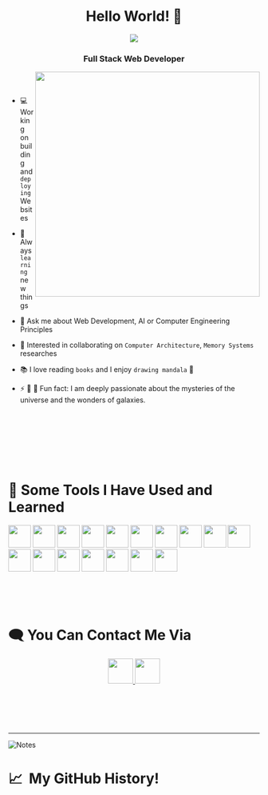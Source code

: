 <h1 align="center">Hello World! 👋</h1>
<p align="center"> <img src="https://readme-typing-svg.demolab.com/?font=Fira+Code&weight=500&pause=2000&color=4169E1 &width=935&lines=I'am+Hidayah+Al-Jadaan+, <CpE/>+fresh+graduate+from+JUST+University."> </p>
<h3 align="center">Full Stack Web Developer</h3> 


<img align="right" src="https://user-images.githubusercontent.com/74038190/219923809-b86dc415-a0c2-4a38-bc88-ad6cf06395a8.gif" width=450px hight=300px/>

<br />
<br />
   
* 💻 Working on building and `deploying` Websites
  
* 🔎 Always `learning` new things
  
*  💬 Ask me about Web Development, AI or Computer Engineering Principles
  
* 🤝 Interested in collaborating on `Computer Architecture`, `Memory Systems` researches
  
* 📚 I love reading `books` and I enjoy `drawing mandala` 🎨
  
* ⚡ 🔭 🌠 Fun fact: I am deeply passionate about the mysteries of the universe and the wonders of galaxies.

<br />
<br />
<br />
<br />
<br />
<br />

<h1>🚀&nbsp;Some Tools I Have Used and Learned</h1>
<p align="left">

<img src="https://user-images.githubusercontent.com/74038190/238200426-29fd6286-4e7b-4d6c-818f-c4765d5e39a9.gif"  width="45" height="45"/>
<img src="https://user-images.githubusercontent.com/74038190/238200428-67f477ed-6624-42da-99f0-1a7b1a16eecb.gif"  width="45" height="45"/>
<img src="https://user-images.githubusercontent.com/74038190/212257454-16e3712e-945a-4ca2-b238-408ad0bf87e6.gif"  width="45" height="45"/>
<img src="https://user-images.githubusercontent.com/74038190/212257467-871d32b7-e401-42e8-a166-fcfd7baa4c6b.gif"  width="45" height="45"/>
<img src="https://logowik.com/content/uploads/images/tailwind-css3232.logowik.com.webp" width="45" height="45"/>
<img src="https://github.com/HidayahJadaan/HidayahJadaan/assets/121747756/febb250f-82fc-4b31-bcc0-31b5b116e443" width="45" height="45" />
 <img src="https://user-images.githubusercontent.com/74038190/212257460-738ff738-247f-4445-a718-cdd0ca76e2db.gif"  width="45" height="45"/>
<img src="https://user-images.githubusercontent.com/74038190/238200620-398b19b1-9aae-4c1f-8bc0-d172a2c08d68.gif"  width="45" height="45"/>
 <img src="https://user-images.githubusercontent.com/74038190/238200441-1a797f46-efe4-41e6-9e75-5303e1bbcbfa.gif"  width="45" height="45"/>
<img src="https://roszkowski.dev/images/2020-05-04/flutter_logo_leg.gif" width="45" height="45"/>
<!-- <img src="https://user-images.githubusercontent.com/74038190/212257472-08e52665-c503-4bd9-aa20-f5a4dae769b5.gif"  width="45" height="45"/>
<img src="https://cdn.jsdelivr.net/gh/devicons/devicon/icons/pandas/pandas-original-wordmark.svg" width="45" height="45"/>
<img src="https://cdn.jsdelivr.net/gh/devicons/devicon/icons/numpy/numpy-original.svg" width="45" height="45"/>
<img src="https://cdn.jsdelivr.net/gh/devicons/devicon/icons/tensorflow/tensorflow-original.svg" width="45" height="45"/>
<img src="https://cdn.jsdelivr.net/gh/devicons/devicon/icons/pytorch/pytorch-original.svg" width="45" height="45"/>
<img src="https://cdn.jsdelivr.net/gh/devicons/devicon/icons/opencv/opencv-original-wordmark.svg" width="45" height="45"/> -->
<img src="https://cdn.jsdelivr.net/gh/devicons/devicon/icons/git/git-original.svg" width="45" height="45"/>
<img src="https://cdn.jsdelivr.net/gh/devicons/devicon/icons/mongodb/mongodb-original-wordmark.svg" width="45" height="45"/>
<img src="https://user-images.githubusercontent.com/74038190/238200431-3c16d4f2-b757-4c70-8f42-43d5dddd2c36.gif" width="45" height="45"/>
<img src="https://cdn.jsdelivr.net/gh/devicons/devicon/icons/mysql/mysql-original-wordmark.svg" width="45" height="45"/>
<img src="https://cdn.jsdelivr.net/gh/devicons/devicon/icons/slack/slack-original.svg" width="45" height="45"/>
<img src="https://cdn.jsdelivr.net/gh/devicons/devicon/icons/vscode/vscode-original.svg" width="45" height="45"/>
<img src="https://cdn.jsdelivr.net/gh/devicons/devicon/icons/linux/linux-original.svg" width="45" height="45"/>
</p>
<br />
<br />
<br />

  <h1>🗨 You Can Contact Me Via</h1>


<p align="center">
  <a href="https://www.linkedin.com/in/hidayahjadaan/">
  <img height="50" src="https://user-images.githubusercontent.com/74038190/235294012-0a55e343-37ad-4b0f-924f-c8431d9d2483.gif"/>
</a>

<a href="mailto:hkaljadaan18@cit.just.edu.jo">
  <img height="50" src="https://user-images.githubusercontent.com/74038190/240904074-324065af-8ea3-453a-83a3-66ccba5797fb.gif"/>
</a>
</p>

<br />
<br />
<br />
<br />
<hr />

![Notes](https://github.com/HidayahJadaan/HidayahJadaan/assets/121747756/ab52616c-111c-4dd5-9bd6-681f3d739018)


<h1> 📈 &nbsp;My GitHub History!</h1>

